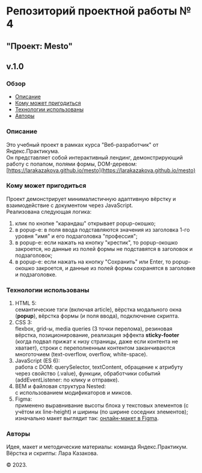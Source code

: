 # Репозиторий проектной работы № 4

## "Проект: Mesto"

**v.1.0**
----------

### Обзор
* [Описание](#Описание)
* [Кому может пригодиться](#Кому-может-пригодиться)
* [Технологии использованы](#Технологии-использованы)
* [Авторы](#Авторы)

### Описание
Это учебный проект в рамках курса "Веб-разработчик" от Яндекс.Практикума.<br>
Он представляет собой интерактивный лендинг, демонстрирующий работу с попапом, полями формы, DOM-деревом:
[https://larakazakova.github.io/mesto](https://larakazakova.github.io/mesto)

### Кому может пригодиться
Проект демонстрирует минималистичную адаптивную вёрстку и взаимодействие с документом через JavaScript.<br>
Реализована следующая логика:<br>
1. клик по кнопке "карандаш" открывает popup-окошко;
2. в popup-е: в поля ввода подставляются значения из заголовка 1-го уровня "имя" и его подзаголовка "профессия";
3. в popup-е: если нажать на кнопку "крестик", то popup-окошко закроется, но данные из полей формы не подставятся в заголовок и подзаголовок;
4. в popup-е: если нажать на кнопку "Сохранить" или Enter, то popup-окошко закроется, и данные из полей формы сохранятся в заголовке и подзаголовке.

### Технологии использованы
1. HTML 5:<br>
семантические тэги (включая article), вёрстка модального окна (**popup**), вёрстка формы (и поля ввода), подключение скрипта.<br>
2. CSS 3:<br>
flexbox, grid-ы, media queries (3 точки перелома), резиновая вёрстка, позиционирование, реализация эффекта **sticky-footer** (когда подвал прижат к низу страницы, даже если контента не хватает), строки с переполненным контентом заканчиваются многоточием (text-overflow, overflow, white-space).<br>
3. JavaScript (ES 6):<br>
работа с DOM: querySelector, textContent, обращение к атрибуту через свойство (.value), функции, обработчики событий (addEventListener: по клику и отправке).<br>
4. BEM и файловая структура Nested:<br>
с использованием модификаторов и миксов.
5. Figma:<br>
применено выравнивание высоты блока у текстовых элементов (с учётом их line-height) и ширины (по ширине соседних элементов);<br>
изначально макет выглядит так: [онлайн-макет в Figma](https://www.figma.com/file/2cn9N9jSkmxD84oJik7xL7/JavaScript.-Sprint-4?node-id=0%3A1).


### Авторы
Идея, макет и методические материалы: команда Яндекс.Практикум.<br>
Вёрстка и скрипты: Лара Казакова.

&copy; 2023.
